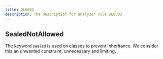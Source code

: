 ```yaml
---
title: DL0003
description: The description for analyzer rule DL0003
---
```

## SealedNotAllowed

The keyword `sealed` is used on classes to prevent inheritance.
We consider this an unwanted constraint, unnecessary and limiting.
